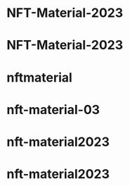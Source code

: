 # NFT-Material-2023
# NFT-Material-2023
# nftmaterial
# nft-material-03
# nft-material2023
# nft-material2023
